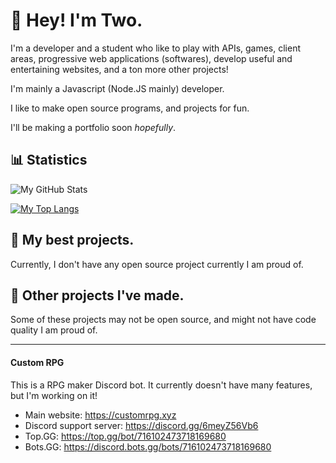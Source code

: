 # 👋 Hey! I'm Two.

I'm a developer and a student who like to play with APIs, games, client areas, progressive web applications (softwares), develop useful and entertaining websites, and a ton more other projects! 

I'm mainly a Javascript (Node.JS mainly) developer.

I like to make open source programs, and projects for fun.

I'll be making a portfolio soon *hopefully*.

## 📊 Statistics

![My GitHub Stats](https://github-readme-stats.vercel.app/api?username=real2two&show_icons=true&theme=dark)

[![My Top Langs](https://github-readme-stats.vercel.app/api/top-langs/?username=real2two)](https://github.com/anuraghazra/github-readme-stats)

## 📌 My best projects.

Currently, I don't have any open source project currently I am proud of.

## 📂 Other projects I've made.

Some of these projects may not be open source, and might not have code quality I am proud of.

---

#### Custom RPG

This is a RPG maker Discord bot. It currently doesn't have many features, but I'm working on it!

- Main website: https://customrpg.xyz
- Discord support server: https://discord.gg/6meyZ56Vb6
- Top.GG: https://top.gg/bot/716102473718169680
- Bots.GG: https://discord.bots.gg/bots/716102473718169680

